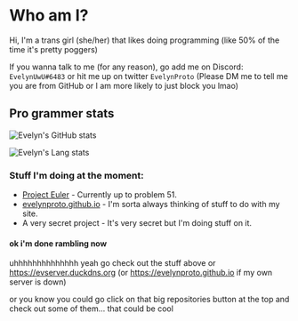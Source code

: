 <!--
**EvelynProto/EvelynProto** is a ✨ _special_ ✨ repository because its `README.md` (this file) appears on your GitHub profile.

Here are some ideas to get you started:

- 🔭 I’m currently working on ...
- 🌱 I’m currently learning ...
- 👯 I’m looking to collaborate on ...
- 🤔 I’m looking for help with ...
- 💬 Ask me about ...
- 📫 How to reach me: ...
- 😄 Pronouns: ...
- ⚡ Fun fact: ...
-->

# Who am I?

Hi, I'm a trans girl (she/her) that likes doing programming (like 50% of the time it's pretty poggers)

If you wanna talk to me (for any reason), go add me on Discord: `EvelynUwU#6483` or hit me up on twitter `EvelynProto` (Please DM me to tell me you are from GitHub or I am more likely to just block you lmao)

## Pro grammer stats

![Evelyn's GitHub stats](https://github-readme-stats.vercel.app/api?username=evelynproto&show_icons=true&theme=synthwave)

![Evelyn's Lang stats](https://github-readme-stats.vercel.app/api/top-langs/?username=evelynproto&langs_count=4&theme=synthwave)

### Stuff I'm doing at the moment:
- [Project Euler](https://projecteuler.net) - Currently up to problem 51.
- [evelynproto.github.io](https://evelynproto.github.io) - I'm sorta always thinking of stuff to do with my site.
- A very secret project - It's very secret but I'm doing stuff on it.

#### ok i'm done rambling now

uhhhhhhhhhhhhhh yeah go check out the stuff above or https://evserver.duckdns.org (or https://evelynproto.github.io if my own server is down)

or you know you could go click on that big repositories button at the top and check out some of them...
that could be cool
